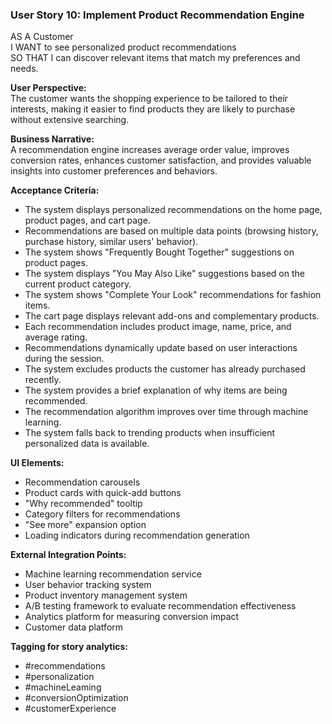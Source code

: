 ### User Story 10: Implement Product Recommendation Engine

AS A Customer  
I WANT to see personalized product recommendations  
SO THAT I can discover relevant items that match my preferences and needs.

**User Perspective:**  
The customer wants the shopping experience to be tailored to their interests, making it easier to find products they are likely to purchase without extensive searching.

**Business Narrative:**  
A recommendation engine increases average order value, improves conversion rates, enhances customer satisfaction, and provides valuable insights into customer preferences and behaviors.

**Acceptance Criteria:**

*   The system displays personalized recommendations on the home page, product pages, and cart page.
*   Recommendations are based on multiple data points (browsing history, purchase history, similar users' behavior).
*   The system shows "Frequently Bought Together" suggestions on product pages.
*   The system displays "You May Also Like" suggestions based on the current product category.
*   The system shows "Complete Your Look" recommendations for fashion items.
*   The cart page displays relevant add-ons and complementary products.
*   Each recommendation includes product image, name, price, and average rating.
*   Recommendations dynamically update based on user interactions during the session.
*   The system excludes products the customer has already purchased recently.
*   The system provides a brief explanation of why items are being recommended.
*   The recommendation algorithm improves over time through machine learning.
*   The system falls back to trending products when insufficient personalized data is available.

**UI Elements:**

*   Recommendation carousels
*   Product cards with quick-add buttons
*   "Why recommended" tooltip
*   Category filters for recommendations
*   "See more" expansion option
*   Loading indicators during recommendation generation

**External Integration Points:**

*   Machine learning recommendation service
*   User behavior tracking system
*   Product inventory management system
*   A/B testing framework to evaluate recommendation effectiveness
*   Analytics platform for measuring conversion impact
*   Customer data platform

**Tagging for story analytics:**

*   #recommendations
*   #personalization
*   #machineLeaming
*   #conversionOptimization
*   #customerExperience